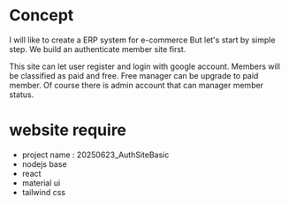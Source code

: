 # Concept
I will like to create a ERP system for e-commerce
But let's start by simple step.
We build an authenticate member site first.

This site can let user register and login with google account.
Members will be classified as paid and free.
Free manager can be upgrade to paid member. 
Of course there is admin account that can manager member status.

# website require
- project name : 20250623_AuthSiteBasic
- nodejs base
- react 
- material ui 
- tailwind css

